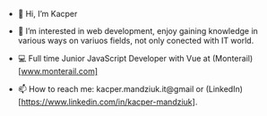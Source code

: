 - 👋 Hi, I’m Kacper
- 👀 I’m interested in web development, enjoy gaining knowledge in various ways on variuos fields, not only conected with IT world.
- 💻 Full time Junior JavaScript Developer with Vue at (Monterail)[www.monterail.com]

- 📫 How to reach me: kacper.mandziuk.it@gmail or (LinkedIn)[https://www.linkedin.com/in/kacper-mandziuk].
